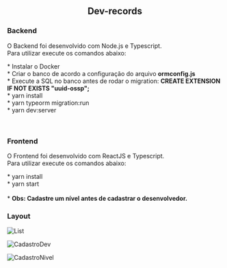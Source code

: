 <h2 align="center">
  Dev-records
</h2>
<p align="left">
  <h3><strong>Backend</strong></h3>
  <a>O Backend foi desenvolvido com Node.js e Typescript.</a></br>
  <a>Para utilizar execute os comandos abaixo:</a>
</p>
<p align="left" >
  * <a>Instalar o Docker</a></br>
  * <a>Criar o banco de acordo a configuração do arquivo <strong>ormconfig.js</strong></a></br>
  * <a>Execute a SQL no banco antes de rodar o migration: <strong>CREATE EXTENSION IF NOT EXISTS "uuid-ossp";</strong></a></br>
  * <a>yarn install</a></br>
  * <a>yarn typeorm migration:run</a></br>
  * <a>yarn dev:server</a>
</p>
</br>
<h3><strong>Frontend</strong></h3>
<p align="left">
  <a>O Frontend foi desenvolvido com ReactJS e Typescript.</a></br>
  <a>Para utilizar execute os comandos abaixo:</a>
</p>
<p align="left" >
  * <a>yarn install</a></br>
  * <a>yarn start</a></br></br>
  * <a><strong>Obs: Cadastre um nível antes de cadastrar o desenvolvedor.</strong></a></br>
</p>

<h3><strong>Layout</strong></h3>

![List](https://user-images.githubusercontent.com/26490823/153983342-0c48bf93-5d72-490b-ad44-9f514213b5f8.JPG)

![CadastroDev](https://user-images.githubusercontent.com/26490823/153983374-f2860dcd-a931-429d-a337-3501e961654c.JPG)

![CadastroNivel](https://user-images.githubusercontent.com/26490823/153983380-ef0083ea-009c-48ff-98d3-3846e2e99b8c.JPG)
